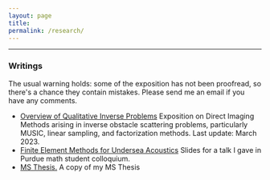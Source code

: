 ```yaml
---
layout: page
title: 
permalink: /research/
---
```

---

<h3>Writings</h3>

The usual warning holds: some of the exposition has not been proofread, so
there's a chance they contain mistakes. Please send me an email
if you have any comments.

* <a href="https://obiorag.github.io/files/Exposition_on_Qualitative_Inverse_Problems.pdf" target="_blank">Overview of Qualitative Inverse Problems</a>
  Exposition on Direct Imaging Methods arising in inverse obstacle scattering problems, particularly MUSIC, linear sampling, and factorization methods. Last update: March 2023.
* <a href="https://obiorag.github.io/files/FEM_Undersea_Acoustics.pdf" target="_blank">Finite Element Methods for Undersea Acoustics</a> Slides for a talk I gave in Purdue math student colloquium.
* <a href="https://obiorag.github.io/files/Finite element modeling of underwater acoustic environments and d.pdf" target="_blank">MS Thesis.</a> A copy of my MS Thesis






